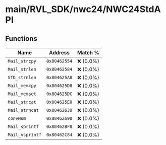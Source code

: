 # main/RVL_SDK/nwc24/NWC24StdAPI

## Functions

| Name | Address | Match % |
|------|---------|---------|
| `Mail_strcpy` | `0x80462554` | :x: (0.0%) |
| `Mail_strlen` | `0x80462584` | :x: (0.0%) |
| `STD_strnlen` | `0x804625A8` | :x: (0.0%) |
| `Mail_memcpy` | `0x804625D8` | :x: (0.0%) |
| `Mail_memset` | `0x804625DC` | :x: (0.0%) |
| `Mail_strcat` | `0x804625E0` | :x: (0.0%) |
| `Mail_strncat` | `0x80462630` | :x: (0.0%) |
| `convNum` | `0x80462690` | :x: (0.0%) |
| `Mail_sprintf` | `0x80462BF8` | :x: (0.0%) |
| `Mail_vsprintf` | `0x80462C84` | :x: (0.0%) |